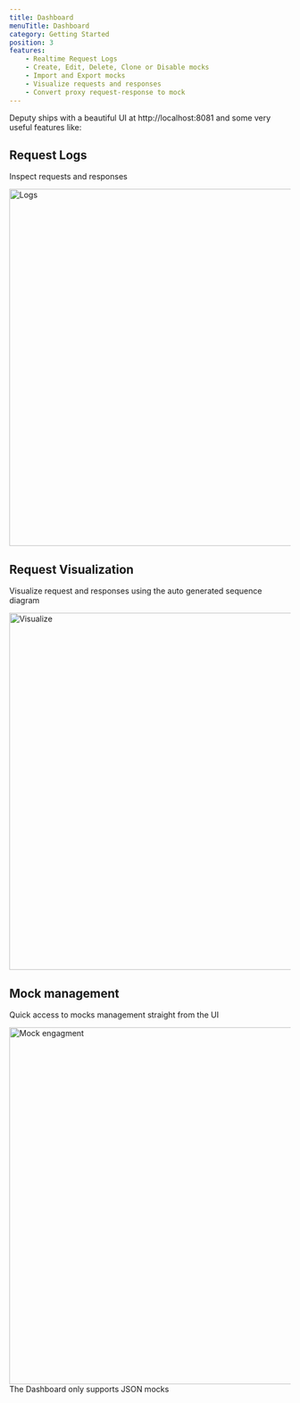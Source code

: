 ```yaml
---
title: Dashboard
menuTitle: Dashboard
category: Getting Started
position: 3
features:
    - Realtime Request Logs
    - Create, Edit, Delete, Clone or Disable mocks
    - Import and Export mocks
    - Visualize requests and responses
    - Convert proxy request-response to mock
---
```


Deputy ships with a beautiful UI at http://localhost:8081 and some very useful features like:

<list :items="features"></list>

## Request Logs

Inspect requests and responses

<img src="logs.png" width="1280" height="640" alt="Logs"/>

## Request Visualization

Visualize request and responses using the auto generated sequence diagram

<img src="logs.png" width="1280" height="640" alt="Visualize"/>

## Mock management

Quick access to mocks management straight from the UI

<img src="mock_management.png" width="1280" height="640" alt="Mock engagment"/>

<alert type="warning">
    The Dashboard only supports JSON mocks
</alert>
